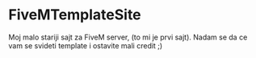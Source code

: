 # FiveMTemplateSite
Moj malo stariji sajt za FiveM server, (to mi je prvi sajt). Nadam se da ce vam se svideti template i ostavite mali credit ;)
